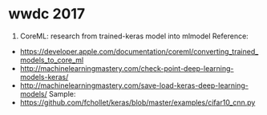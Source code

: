 # wwdc 2017
1. CoreML: research from trained-keras model into mlmodel
Reference: 
* https://developer.apple.com/documentation/coreml/converting_trained_models_to_core_ml
* http://machinelearningmastery.com/check-point-deep-learning-models-keras/ 
* http://machinelearningmastery.com/save-load-keras-deep-learning-models/ 
Sample:
* https://github.com/fchollet/keras/blob/master/examples/cifar10_cnn.py